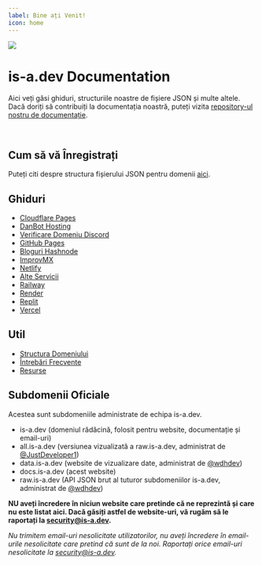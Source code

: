 ```yaml
---
label: Bine ați Venit!
icon: home
---
```

![](media/banner.png)

# is-a.dev Documentation
Aici veți găsi ghiduri, structuriile noastre de fișiere JSON și multe altele. Dacă doriți să contribuiți la documentația noastră, puteți vizita [repository-ul nostru de documentație](https://github.com/is-a-dev/docs).

<!-- Carbon Ads -->
<script async type="text/javascript" src="//cdn.carbonads.com/carbon.js?serve=CW7DE2JU&placement=is-adev&format=cover" id="_carbonads_js"></script>
<br>

## Cum să vă Înregistrați
Puteți citi despre structura fișierului JSON pentru domenii [aici](useful/domain-structure).

## Ghiduri
- [Cloudflare Pages](guides/cloudflare-pages)
- [DanBot Hosting](guides/dbh)
- [Verificare Domeniu Discord](guides/discord-verification)
- [GitHub Pages](guides/github-pages)
- [Bloguri Hashnode](guides/hashnode)
- [ImprovMX](guides/improvmx)
- [Netlify](guides/netlify)
- [Alte Servicii](guides/other)
- [Railway](guides/railway)
- [Render](guides/render)
- [Replit](guides/replit)
- [Vercel](guides/vercel)

## Util
 - [Structura Domeniului](useful/domain-structure)
 - [Întrebări Frecvente](useful/faq)
 - [Resurse](useful/resources)

## Subdomenii Oficiale
Acestea sunt subdomeniile administrate de echipa is-a.dev.

- is-a.dev (domeniul rădăcină, folosit pentru website, documentație și email-uri)
- all.is-a.dev (versiunea vizualizată a raw.is-a.dev, administrat de [@JustDeveloper1](https://github.com/JustDeveloper1))
- data.is-a.dev (website de vizualizare date, administrat de [@wdhdev](https://github.com/wdhdev))
- docs.is-a.dev (acest website)
- raw.is-a.dev (API JSON brut al tuturor subdomeniilor is-a.dev, administrat de [@wdhdev](https://github.com/wdhdev))

**NU aveți încredere în niciun website care pretinde că ne reprezintă și care nu este listat aici. Dacă găsiți astfel de website-uri, vă rugăm să le raportați la [security@is-a.dev](mailto:security@is-a.dev).**

*Nu trimitem email-uri nesolicitate utilizatorilor, nu aveți încredere în email-urile nesolicitate care pretind că sunt de la noi. Raportați orice email-uri nesolicitate la [security@is-a.dev](mailto:security@is-a.dev).*
